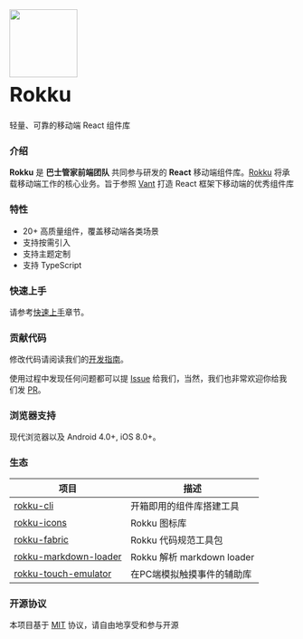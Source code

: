 <div class="card">
  <div class="rokku-doc-intro">
    <img class="rokku-doc-intro__logo" style="width: 120px; height: 120px;" src="http://www.rokku.icu/image/logo.png">
    <h2 style="margin: 0; font-size: 36px; line-height: 60px;">Rokku</h2>
    <p>轻量、可靠的移动端 React 组件库</p>
  </div>
</div>

### 介绍

**Rokku** 是 **巴士管家前端团队** 共同参与研发的 **React** 移动端组件库。[Rokku]() 将承载移动端工作的核心业务。旨于参照 [Vant](https://vant-contrib.gitee.io/vant) 打造 React 框架下移动端的优秀组件库

### 特性

- 20+ 高质量组件，覆盖移动端各类场景
- 支持按需引入
- 支持主题定制
- 支持 TypeScript

### 快速上手

请参考[快速上手](#/zh-CN/quickstart)章节。

### 贡献代码

修改代码请阅读我们的[开发指南](#/zh-CN/contribution)。

使用过程中发现任何问题都可以提 [Issue](https://github.com/youzan/vant/issues) 给我们，当然，我们也非常欢迎你给我们发 [PR](https://github.com/youzan/vant/pulls)。

### 浏览器支持

现代浏览器以及 Android 4.0+, iOS 8.0+。

### 生态

| 项目 | 描述 |
| --- | --- |
| [rokku-cli](https://github.com/Hyattria/rokku/tree/main/packages/rokku-cli) | 开箱即用的组件库搭建工具 |
| [rokku-icons](https://github.com/Hyattria/rokku/tree/main/packages/rokku-icons) | Rokku 图标库 |
| [rokku-fabric](https://github.com/Hyattria/rokku/tree/main/packages/rokku-fabric) | Rokku 代码规范工具包 |
| [rokku-markdown-loader](https://github.com/Hyattria/rokku/tree/main/packages/rokku-markdown-loader) | Rokku 解析 markdown loader |
| [rokku-touch-emulator](https://github.com/Hyattria/rokku/tree/main/packages/rokku-touch-emulator) | 在PC端模拟触摸事件的辅助库 |


### 开源协议

本项目基于 [MIT](https://zh.wikipedia.org/wiki/MIT%E8%A8%B1%E5%8F%AF%E8%AD%89) 协议，请自由地享受和参与开源

